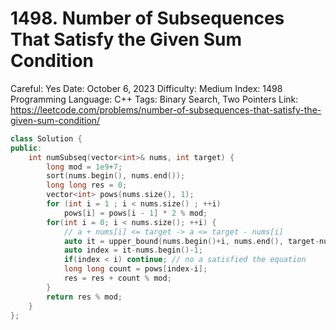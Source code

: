 # 1498. Number of Subsequences That Satisfy the Given Sum Condition

Careful: Yes
Date: October 6, 2023
Difficulty: Medium
Index: 1498
Programming Language: C++
Tags: Binary Search, Two Pointers
Link: https://leetcode.com/problems/number-of-subsequences-that-satisfy-the-given-sum-condition/

```cpp
class Solution {
public:
    int numSubseq(vector<int>& nums, int target) {
        long mod = 1e9+7;
        sort(nums.begin(), nums.end());
        long long res = 0;
        vector<int> pows(nums.size(), 1);
        for (int i = 1 ; i < nums.size() ; ++i)
            pows[i] = pows[i - 1] * 2 % mod;
        for(int i = 0; i < nums.size(); ++i) {
            // a + nums[i] <= target -> a <= target - nums[i]
            auto it = upper_bound(nums.begin()+i, nums.end(), target-nums[i]);
            auto index = it-nums.begin()-1;
            if(index < i) continue; // no a satisfied the equation
            long long count = pows[index-i];
            res = res + count % mod;
        }
        return res % mod;
    }
};
```
